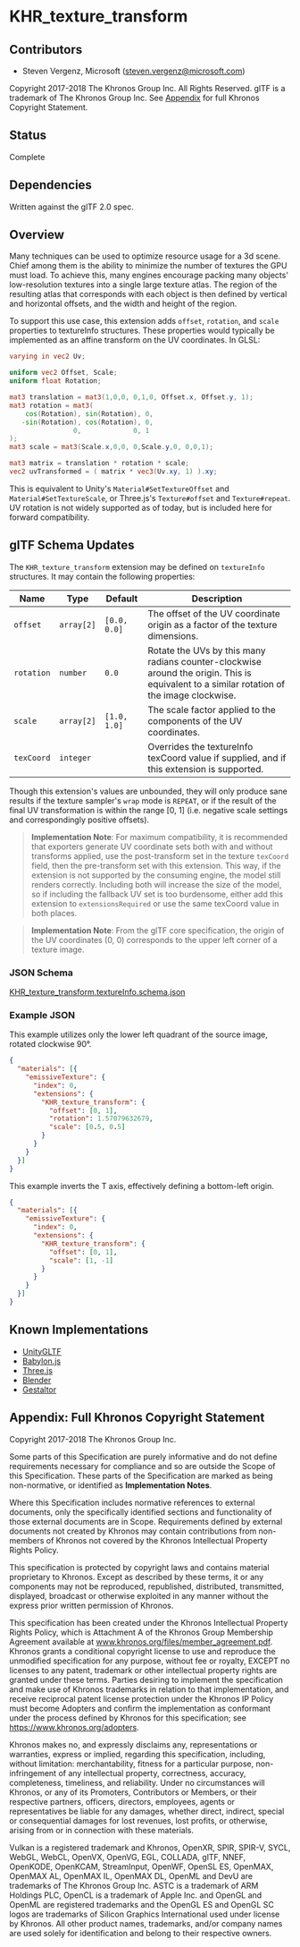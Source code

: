 <!--
Copyright 2017-2018 The Khronos Group Inc.
SPDX-License-Identifier: LicenseRef-KhronosSpecCopyright
-->

# KHR_texture_transform

## Contributors

* Steven Vergenz, Microsoft ([steven.vergenz@microsoft.com](mailto:steven.vergenz@microsoft.com))

Copyright 2017-2018 The Khronos Group Inc. All Rights Reserved. glTF is a trademark of The Khronos Group Inc.
See [Appendix](#appendix-full-khronos-copyright-statement) for full Khronos Copyright Statement.

## Status

Complete

## Dependencies

Written against the glTF 2.0 spec.

## Overview

Many techniques can be used to optimize resource usage for a 3d scene. Chief among them is the ability to minimize the number of textures the GPU must load. To achieve this, many engines encourage packing many objects' low-resolution textures into a single large texture atlas. The region of the resulting atlas that corresponds with each object is then defined by vertical and horizontal offsets, and the width and height of the region.

To support this use case, this extension adds `offset`, `rotation`, and `scale` properties to textureInfo structures. These properties would typically be implemented as an affine transform on the UV coordinates. In GLSL:

```glsl
varying in vec2 Uv;

uniform vec2 Offset, Scale;
uniform float Rotation;

mat3 translation = mat3(1,0,0, 0,1,0, Offset.x, Offset.y, 1);
mat3 rotation = mat3(
    cos(Rotation), sin(Rotation), 0,
   -sin(Rotation), cos(Rotation), 0,
                0,             0, 1
);
mat3 scale = mat3(Scale.x,0,0, 0,Scale.y,0, 0,0,1);

mat3 matrix = translation * rotation * scale;
vec2 uvTransformed = ( matrix * vec3(Uv.xy, 1) ).xy;
```

This is equivalent to Unity's `Material#SetTextureOffset` and `Material#SetTextureScale`, or Three.js's `Texture#offset` and `Texture#repeat`. UV rotation is not widely supported as of today, but is included here for forward compatibility.

## glTF Schema Updates

The `KHR_texture_transform` extension may be defined on `textureInfo` structures. It may contain the following properties:

| Name       | Type       | Default      | Description
|------------|------------|--------------|---------------------------------
| `offset`   | `array[2]` | `[0.0, 0.0]` | The offset of the UV coordinate origin as a factor of the texture dimensions.
| `rotation` | `number`   | `0.0`        | Rotate the UVs by this many radians counter-clockwise around the origin. This is equivalent to a similar rotation of the image clockwise.
| `scale`    | `array[2]` | `[1.0, 1.0]` | The scale factor applied to the components of the UV coordinates.
| `texCoord` | `integer`  |              | Overrides the textureInfo texCoord value if supplied, and if this extension is supported.

Though this extension's values are unbounded, they will only produce sane results if the texture sampler's `wrap` mode is `REPEAT`, or if the result of the final UV transformation is within the range [0, 1] (i.e. negative scale settings and correspondingly positive offsets).

> **Implementation Note**: For maximum compatibility, it is recommended that exporters generate UV coordinate sets both with and without transforms applied, use the post-transform set in the texture `texCoord` field, then the pre-transform set with this extension. This way, if the extension is not supported by the consuming engine, the model still renders correctly. Including both will increase the size of the model, so if including the fallback UV set is too burdensome, either add this extension to `extensionsRequired` or use the same texCoord value in both places.

> **Implementation Note**: From the glTF core specification, the origin of the UV coordinates (0, 0) corresponds to the upper left corner of a texture image.

### JSON Schema

[KHR_texture_transform.textureInfo.schema.json](schema/KHR_texture_transform.textureInfo.schema.json)

### Example JSON

This example utilizes only the lower left quadrant of the source image, rotated clockwise 90&deg;.

```json
{
  "materials": [{
    "emissiveTexture": {
      "index": 0,
      "extensions": {
        "KHR_texture_transform": {
          "offset": [0, 1],
          "rotation": 1.57079632679,
          "scale": [0.5, 0.5]
        }
      }
    }
  }]
}
```

This example inverts the T axis, effectively defining a bottom-left origin.

```json
{
  "materials": [{
    "emissiveTexture": {
      "index": 0,
      "extensions": {
        "KHR_texture_transform": {
          "offset": [0, 1],
          "scale": [1, -1]
        }
      }
    }
  }]
}
```

## Known Implementations

* [UnityGLTF](https://github.com/KhronosGroup/UnityGLTF)
* [Babylon.js](https://www.babylonjs.com/)
* [Three.js](https://threejs.org/)
* [Blender](https://docs.blender.org/manual/en/2.81/addons/import_export/io_scene_gltf2.html#uv-mapping)
* [Gestaltor](https://gestaltor.io/)

## Appendix: Full Khronos Copyright Statement

Copyright 2017-2018 The Khronos Group Inc.

Some parts of this Specification are purely informative and do not define requirements
necessary for compliance and so are outside the Scope of this Specification. These
parts of the Specification are marked as being non-normative, or identified as
**Implementation Notes**.

Where this Specification includes normative references to external documents, only the
specifically identified sections and functionality of those external documents are in
Scope. Requirements defined by external documents not created by Khronos may contain
contributions from non-members of Khronos not covered by the Khronos Intellectual
Property Rights Policy.

This specification is protected by copyright laws and contains material proprietary
to Khronos. Except as described by these terms, it or any components
may not be reproduced, republished, distributed, transmitted, displayed, broadcast
or otherwise exploited in any manner without the express prior written permission
of Khronos.

This specification has been created under the Khronos Intellectual Property Rights
Policy, which is Attachment A of the Khronos Group Membership Agreement available at
www.khronos.org/files/member_agreement.pdf. Khronos grants a conditional
copyright license to use and reproduce the unmodified specification for any purpose,
without fee or royalty, EXCEPT no licenses to any patent, trademark or other
intellectual property rights are granted under these terms. Parties desiring to
implement the specification and make use of Khronos trademarks in relation to that
implementation, and receive reciprocal patent license protection under the Khronos
IP Policy must become Adopters and confirm the implementation as conformant under
the process defined by Khronos for this specification;
see https://www.khronos.org/adopters.

Khronos makes no, and expressly disclaims any, representations or warranties,
express or implied, regarding this specification, including, without limitation:
merchantability, fitness for a particular purpose, non-infringement of any
intellectual property, correctness, accuracy, completeness, timeliness, and
reliability. Under no circumstances will Khronos, or any of its Promoters,
Contributors or Members, or their respective partners, officers, directors,
employees, agents or representatives be liable for any damages, whether direct,
indirect, special or consequential damages for lost revenues, lost profits, or
otherwise, arising from or in connection with these materials.

Vulkan is a registered trademark and Khronos, OpenXR, SPIR, SPIR-V, SYCL, WebGL,
WebCL, OpenVX, OpenVG, EGL, COLLADA, glTF, NNEF, OpenKODE, OpenKCAM, StreamInput,
OpenWF, OpenSL ES, OpenMAX, OpenMAX AL, OpenMAX IL, OpenMAX DL, OpenML and DevU are
trademarks of The Khronos Group Inc. ASTC is a trademark of ARM Holdings PLC,
OpenCL is a trademark of Apple Inc. and OpenGL and OpenML are registered trademarks
and the OpenGL ES and OpenGL SC logos are trademarks of Silicon Graphics
International used under license by Khronos. All other product names, trademarks,
and/or company names are used solely for identification and belong to their
respective owners.

